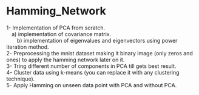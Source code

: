# Hamming_Network
1- Implementation of PCA from scratch. <br />
&emsp;a) implementation of covariance matrix. <br />
&emsp;&emsp;b) implementation of eigenvalues and eigenvectors using power iteration method.<br />
2- Preprocessing the mnist dataset making it binary image (only zeros and ones) to apply the hamming network later on it.<br />
3- Tring different number of components in PCA till gets best result. <br />
4- Cluster data using k-means (you can replace it with any clustering technique).<br />
5- Apply Hamming on unseen data point with PCA and without PCA.<br />
